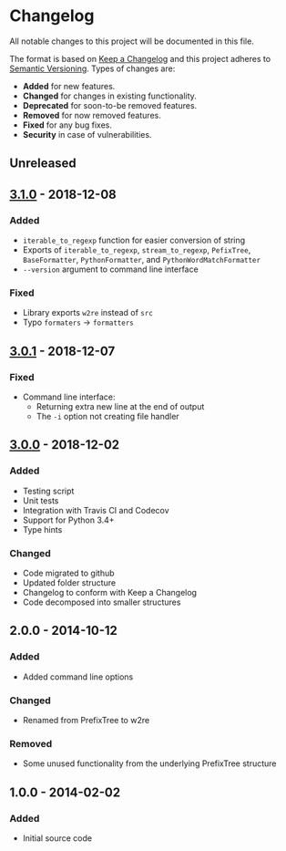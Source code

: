 # Changelog
All notable changes to this project will be documented in this file.

The format is based on [Keep a Changelog](http://keepachangelog.com/en/1.0.0/)
and this project adheres to [Semantic Versioning](http://semver.org/spec/v2.0.0.html).
Types of changes are:

* **Added** for new features.
* **Changed** for changes in existing functionality.
* **Deprecated** for soon-to-be removed features.
* **Removed** for now removed features.
* **Fixed** for any bug fixes.
* **Security** in case of vulnerabilities.

## Unreleased

## [3.1.0] - 2018-12-08

### Added
* `iterable_to_regexp` function for  easier conversion of string
* Exports of `iterable_to_regexp`, `stream_to_regexp`, `PefixTree`, `BaseFormatter`, `PythonFormatter`, and `PythonWordMatchFormatter`
* `--version` argument to command line interface

### Fixed
* Library exports `w2re` instead of `src`
* Typo `formaters` -> `formatters`

## [3.0.1] - 2018-12-07

### Fixed
* Command line interface:
    * Returning extra new line at the end of output
    * The `-i` option not creating file handler

## [3.0.0] - 2018-12-02

### Added
* Testing script
* Unit tests
* Integration with Travis CI and Codecov
* Support for Python 3.4+
* Type hints 

### Changed
* Code migrated to github
* Updated folder structure
* Changelog to conform with Keep a Changelog
* Code decomposed into smaller structures

## 2.0.0 - 2014-10-12

### Added
* Added command line options

### Changed
* Renamed from PrefixTree to w2re

### Removed
* Some unused functionality from the underlying PrefixTree structure

## 1.0.0 - 2014-02-02

### Added
* Initial source code

[Unreleased]: https://github.com/radeklat/words-to-regular-expression/compare/3.1.0...HEAD
[3.1.0]: https://github.com/radeklat/words-to-regular-expression/compare/3.0.1...3.1.0
[3.0.1]: https://github.com/radeklat/words-to-regular-expression/compare/3.0.0...3.0.1
[3.0.0]: https://github.com/radeklat/words-to-regular-expression/compare/initial...3.0.0
